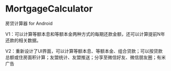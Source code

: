 # MortgageCalculator
房贷计算器 for Android

V1：可以计算等额本息和等额本金两种方式的每期还款金额，还可以计算提前N年还款的相关数据。

V2：重新设计了UI界面，可以计算等额本息、等额本金、组合贷款；可以按贷款总额或住房面积计算；友盟统计、友盟推送；分享至微信好友、微信朋友圈；有米广告
